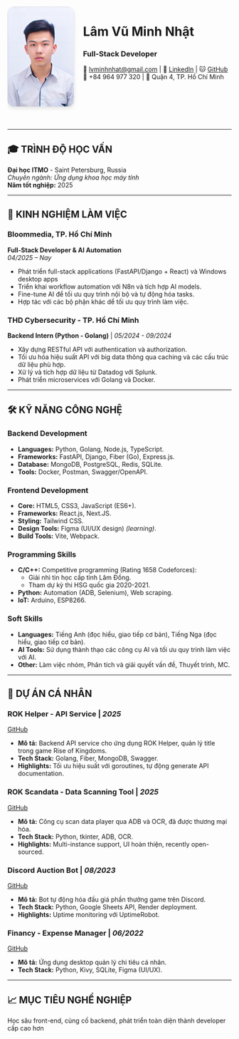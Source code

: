 <div style="overflow: auto; margin-bottom: 30px;">
  <img src="statics/images/avatar.jpg" alt="Lâm Vũ Minh Nhật" width="150" style="border-radius: 15px; float: left; margin: 0 20px 20px 0; box-shadow: 0 4px 8px rgba(0,0,0,0.1);">
  
  <h1>Lâm Vũ Minh Nhật</h1>
  <h3>Full-Stack Developer</h3>
  
  <p>
    📧 <a href="mailto:lvminhnhat@gmail.com">lvminhnhat@gmail.com</a> |
    💼 <a href="https://linkedin.com/in/lvminhnhat">LinkedIn</a> |
    🐱 <a href="https://github.com/lvminhnhat">GitHub</a><br>
    📱 +84 964 977 320 | 📍 Quận 4, TP. Hồ Chí Minh
  </p>
</div>

---




## 🎓 TRÌNH ĐỘ HỌC VẤN

**Đại học ITMO** - Saint Petersburg, Russia  
*Chuyên ngành: Ứng dụng khoa học máy tính*  
**Năm tốt nghiệp:** 2025

---

## 💼 KINH NGHIỆM LÀM VIỆC

### **Bloommedia, TP. Hồ Chí Minh**  
**Full-Stack Developer & AI Automation**  
*04/2025 – Nay*

* Phát triển full-stack applications (FastAPI/Django + React) và Windows desktop apps
* Triển khai workflow automation với N8n và tích hợp AI models.
* Fine-tune AI để tối ưu quy trình nội bộ và tự động hóa tasks.
* Hợp tác với các bộ phận khác dể tối ưu quy trình làm việc.

### THD Cybersecurity - TP. Hồ Chí Minh
**Backend Intern (Python - Golang)** | *05/2024 - 09/2024*

- Xây dựng RESTful API với authentication và authorization.
- Tối ưu hóa hiệu suất API với big data thông qua caching và các cấu trúc dữ liệu phù hợp.
- Xử lý và tích hợp dữ liệu từ Datadog với Splunk.
- Phát triển microservices với Golang và Docker.

---

## 🛠️ KỸ NĂNG CÔNG NGHỆ

### **Backend Development**
- **Languages:** Python, Golang, Node.js, TypeScript.
- **Frameworks:** FastAPI, Django, Fiber (Go), Express.js.
- **Database:** MongoDB, PostgreSQL, Redis, SQLite.
- **Tools:** Docker, Postman, Swagger/OpenAPI.

### **Frontend Development**
- **Core:** HTML5, CSS3, JavaScript (ES6+).
- **Frameworks:** React.js, Next.JS.
- **Styling:** Tailwind CSS.
- **Design Tools:** Figma (UI/UX design) *(learning)*.
- **Build Tools:** Vite, Webpack.


### **Programming Skills**
- **C/C++:** Competitive programming (Rating 1658 Codeforces):
  - Giải nhì tin học cấp tỉnh Lâm Đồng.
  - Tham dự kỳ thi HSG quốc gia 2020-2021.
- **Python:** Automation (ADB, Selenium), Web scraping.
- **IoT:** Arduino, ESP8266.

### **Soft Skills**
- **Languages:** Tiếng Anh (đọc hiểu, giao tiếp cơ bản), Tiếng Nga (đọc hiểu, giao tiếp cơ bản).
- **AI Tools:** Sử dụng thành thạo các công cụ AI và tối ưu quy trình làm việc với AI.
- **Other:** Làm việc nhóm, Phân tích và giải quyết vấn đề, Thuyết trình, MC.

---

## 🚀 DỰ ÁN CÁ NHÂN

### **ROK Helper - API Service** | *2025*
[GitHub](https://github.com/lvminhnhat/rok-helper)
- **Mô tả:** Backend API service cho ứng dụng ROK Helper, quản lý title trong game Rise of Kingdoms.
- **Tech Stack:** Golang, Fiber, MongoDB, Swagger.
- **Highlights:** Tối ưu hiệu suất với goroutines, tự động generate API documentation.

### **ROK Scandata - Data Scanning Tool** | *2025*
[GitHub](https://github.com/lvminhnhat/rok-scandata)
- **Mô tả:** Công cụ scan data player qua ADB và OCR, đã được thương mại hóa.
- **Tech Stack:** Python, tkinter, ADB, OCR.
- **Highlights:** Multi-instance support, UI hoàn thiện, recently open-sourced.

### **Discord Auction Bot** | *08/2023*
[GitHub](https://github.com/lvminnhat/discord-auction-bot)
- **Mô tả:** Bot tự động hóa đấu giá phần thưởng game trên Discord.
- **Tech Stack:** Python, Google Sheets API, Render deployment.
- **Highlights:** Uptime monitoring với UptimeRobot.

### **Financy - Expense Manager** | *06/2022*
[GitHub](https://github.com/lvminnhat/financy)
- **Mô tả:** Ứng dụng desktop quản lý chi tiêu cá nhân.
- **Tech Stack:** Python, Kivy, SQLite, Figma (UI/UX).

---

## 📈 MỤC TIÊU NGHỀ NGHIỆP

Học sâu front-end, củng cố backend, phát triển toàn diện thành developer cấp cao hơn